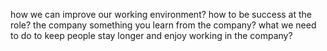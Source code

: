 how we can improve our working environment?
how to be success at the role? the company
something you learn from the company?
what we need to do to keep people stay longer and enjoy working in the company?